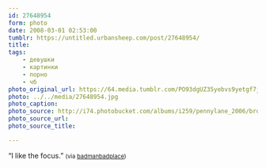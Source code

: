 ```yaml
---
id: 27648954
form: photo
date: 2008-03-01 02:53:00
tumblr: https://untitled.urbansheep.com/post/27648954/
title:
tags:
    - девушки
    - картинки
    - порно
    - чб
photo_original_url: https://64.media.tumblr.com/PO93dgUZ35yebvs9yetgf7jP_500.jpg
photo: ../../media/27648954.jpg
photo_caption:
photo_source: http://i74.photobucket.com/albums/i259/pennylane_2006/brooklynnjg2.jpg
photo_source_url:
photo_source_title:

---
```


<p>“I like the focus.” <small>(via <a href="http://badmanbadplace.tumblr.com/post/27485608">badmanbadplace</a>)</small></p>
